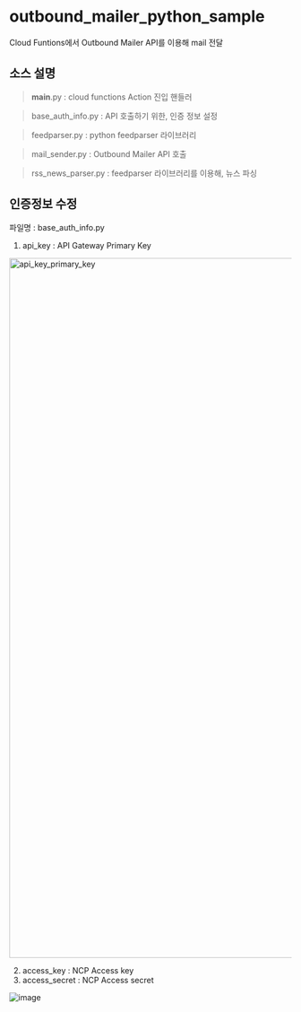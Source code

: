 # outbound_mailer_python_sample
Cloud Funtions에서 Outbound Mailer API를 이용해 mail 전달

소스 설명
------

 > __main__.py : cloud functions Action 진입 핸들러
  
 > base_auth_info.py : API 호출하기 위한, 인증 정보 설정
  
 > feedparser.py : python feedparser 라이브러리
  
 > mail_sender.py : Outbound Mailer API 호출
  
 > rss_news_parser.py : feedparser 라이브러리를 이용해, 뉴스 파싱


인증정보 수정
----------

  파일명 : base_auth_info.py

   1) api_key : API Gateway Primary Key
   
   <img width="1248" alt="api_key_primary_key" src="https://user-images.githubusercontent.com/41188783/44326069-7e3fe880-a495-11e8-90ab-1cd04a14b7bf.png">
   
   2) access_key : NCP Access key
   3) access_secret : NCP Access secret
   
   ![image](https://user-images.githubusercontent.com/41188783/44326138-ab8c9680-a495-11e8-9db5-553116fd04ec.png)



